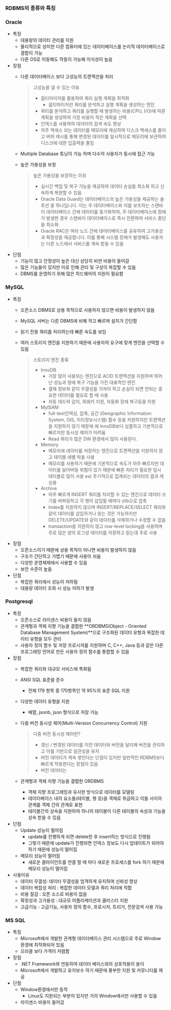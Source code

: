 ### RDBMS의 종류와 특징

### Oracle

- 특징
    - 대용량의 데이터 관리를 지원
    - 물리적으로 상이한 다른 컴퓨터에 있는 데이터베이스를 논리적 데이터베이스로 결합이 가능
    - 다른 OS로 이동해도 작동이 가능해 이식성이 높음
- 장점
    - 다른 데이터베이스 보다 고성능의 트랜잭션을 처리
        
        > 고성능을 낼 수 있는 이유
        > 
        > - 옵티마이저를 활용하여 쿼리 실행 계획을 최적화
        >     - 옵티마이저란 쿼리를 분석하고 실행 계획을 생성하는 엔진
        > - 쿼리를 분석하고 쿼리를 실행할 때 발생하는 비용(CPU, I/O)에 따른 계획을 생성하여 가장 비용이 적은 계획을 선택
        > - 인덱스를 사용하여 데이터의 검색 속도 향상
        > - 자주 엑세스 되는 데이터를 메모리에 캐싱하여 디스크 엑세스를 줄이고 버퍼 캐시를 통해 변경된 데이터를 일시적으로 메모리에 보관하여 디스크에 대한 입출력을 줄임
    - Multiple Database 튜닝이 가능 하며 다수의 사용자가 동시에 접근 가능
    - 높은 가용성을 보장
        
        > 높은 가용성을 보장하는 이유
        > 
        > - 실시간 백업 및 복구 기능을 제공하여 데이터 손실을 최소화 하고 신속하게 복원할 수 있음
        > - Oracle Data Guard는 데이터베이스의 높은 가용성을 제공하는 솔루션 중 하나입니다. 이는 주 데이터베이스와 이를 보조하는 스탠바이 데이터베이스 간에 데이터를 동기화하여, 주 데이터베이스에 장애가 발생한 경우 스탠바이 데이터베이스로 즉시 전환하여 서비스 중단을 최소화
        > - Oracle RAC은 여러 노드 간에 데이터베이스를 공유하여 고가용성과 확장성을 제공합니다. 이를 통해 시스템 장애가 발생해도 사용자는 다른 노드에서 서비스를 계속 받을 수 있음
- 단점
    - 기능이 많고 안정성이 높은 대신 상당히 비싼 비용이 들어감
    - 많은 기능들이 있지만 이로 인해 관리 및 구성이 복잡할 수 있음
    - DBMS를 운영하기 위해 많은 하드웨어의 지원이 필요함

### MySQL

- 특징
    - 오픈소스 DBMS로 상용 목적으로 사용하지 않으면 비용이 발생하지 않음
    - MySQL 서버는 다른 DBMS에 비해 작고 빠르며 설치가 간단함
    - 읽기 전용 쿼리를 처리하는데 빠른 속도를 보임
    - 여러 스토리지 엔진을 지원하기 때문에 사용자의 요구에 맞게 엔진을 선택할 수 있음
        
        > 스토리지 엔진 종류
        > 
        > - InnoDB
        >     - 가장 많이 사용되는 엔진으로 ACID 트랜잭션을 지원하며 뛰어난 성능과 장애 복구 기능을 가진 대표적인 엔진
        >     - 결재 정보와 같이 무결성을 가져야 하고 손실이 되면 안되는 중요한 데이터를 필요로 할 때 사용
        >     - 자동 데드락 감지, 외래키 지원, 자동화 장애 복구등을 지원
        > - MyISAM
        >     - full-text인덱싱, 압축, 공간 (Geographic Information System, GIS, 지리정보시스템) 함수 등을 지원하지만 트랜잭션을 지원하지 않기 때문에 에 InnoDB보다 심플하고 기본적으로 빠르지만 동시성 제어가 어려움
        >     - Read 쿼리가 많은 DW 환경에서 많이 사용된다.
        > - Memory
        >     - 메모리에 데이터를 저장하는 엔진으로 트랜잭션을 지원하지 않고 테이블 레벨 락을 사용
        >     - 메모리를 사용하기 때문에 기본적으로 속도가 아주 빠르지만 데이터를 잃어버릴 위험이 있기 때문에 빠른 처리가 필요한 임시 테이블로 많이 사용
        >     ex) 주기적으로 집계되는 데이터의 결과 캐싱용
        > - Archive
        >     - 아주 빠르게 INSERT 쿼리를 처리할 수 있는 엔진으로 데이터 쓰기를 버퍼링하고 각 행이 삽입될 때마다 zlib으로 압축
        >     - Index를 지원하지 않으며 INSERT/REPLACE/SELECT 쿼리와 같이 데이터를 삽입하거나 읽는 것은 가능하지만 DELETE/UPDATE와 같이 데이터를 삭제하거나 수정할 수 없음
        >     - transaction을 지원하지 않고 row-level locking을 사용하며 주로 많은 양의 로그성 데이터를 저장하고 읽는데 주로 사용
- 장점
    - 오픈소스이기 때문에 상용 목적이 아니면 비용이 발생하지 않음
    - 구조가 간단하고 가볍기 때문에 사용이 쉬움
    - 다양한 운영체제에서 사용할 수 있음
    - 보안 수준이 높음
- 단점
    - 복잡한 쿼리에서 성능이 저하됨
    - 대용량 데이터 조회 시 성능 저하가 발생

### Postgresql

- 특징
    - 오픈소스로 라이센스 비용이 들지 않음
    - 관계형과 객체 지향 기능을 결합한 **ORDBMS(Object - Oriented Database Management System)**으로 구조화된 데이터 유형과 복잡한 데이터 유형을 모두 관리
    - 사용자 정의 함수 및 저장 프로시저를 지원하며 C, C++, Java 등과 같은 다른 프로그래밍 언어로 만든 사용자 정의 함수를 통합할 수 있음
- 장점
    - 복잡한 쿼리와 대규모 서비스에 특화됨
    - ANSI SQL 표준을 준수
        - 전체 179 항목 중 170항목인 약 95%의 표준 SQL 지원
    - 다양한 데이터 유형을 지원
        - 배열, jsonb, json 형식으로 저장 가능
    - 다중 버전 동시성 제어(Multi-Version Concurrency Control) 지원
        
        > 다중 버전 동시성 제어란?
        > 
        > - 갱신 / 변경된 데이터를 이전 데이터와 버전을 달리해 버전을 관리하고 이를 기반으로 일관성을 유지
        > - 버전 데이터가 계속 쌓인다는 단점이 있지만 일반적인 RDBMS보다 빠르게 작동한다는 장점이 있음
        > - 버전 데이터는
    - 관계형과 객체 지향 기능을 결합한 ORDBMS
        - 객체 지향 프로그래밍과 유사한 방식으로 데이터를 모델링
        - 데이터베이스 내의 요소들(테이블, 행 등)을 객체로 취급하고 이들 사이의 관계를 객체 간의 관계로 표현
        - 테이블간의 상속을 지원하여 하나의 테이블이 다른 테이블의 속성과 기능을 상속 받을 수 있음
- 단점
    - Update 성능이 떨어짐
        - update를 진행하게 되면 delete한 후 insert하는 방식으로 진행됨
        - 그렇기 때문에 update가 진행되면 인덱스 정보도 다시 업데이트가 되어야 하기 때문에 성능이 떨어짐
    - 메모리 성능이 떨어짐
        - 새로운 클라이언트를 연결 할 때 마다 새로운 프로세스를 fork 하기 때문에 메모리 성능이 떨어짐
- 사용이유
    - 데이터 무결성: 데이터 무결성을 엄격하게 유지하여 신뢰성 향상
    - 데이터 복잡성 처리 : 복잡한 데이터 모델과 쿼리 처리에 적합
    - 비용 절감 : 오픈 소스로 비용이 없음
    - 확장성과 고가용성 : 대규모 어플리케이션과 클러스터 지원
    - 고급기능 : 고급기능, 사용자 정의 함수, 프로시저, 트리거, 전문검색 사용 가능

### MS SQL

- 특징
    - Microsoft에서 개발한 관계형 데이터베이스 관리 시스템으로 주로 Window 환경에 최적화되어 있음
    - 오라클 보다 가격이 저렴함
- 장점
    - .NET Framework와 연동하여 데이터 베이스와의 상호작용이 용이
    - Microsoft에서 개발하고 유지보수 하기 때문에 풍부한 지원 및 커뮤니티를 제공
- 단점
    - Window환경에서만 동작
        - Linux도 지원되는 부분이 있지만 거의 Window에서만 사용할 수 있음
    - 라이센스 비용이 들어감